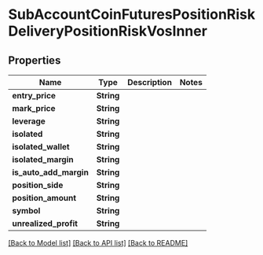 # SubAccountCoinFuturesPositionRiskDeliveryPositionRiskVosInner

## Properties

Name | Type | Description | Notes
------------ | ------------- | ------------- | -------------
**entry_price** | **String** |  | 
**mark_price** | **String** |  | 
**leverage** | **String** |  | 
**isolated** | **String** |  | 
**isolated_wallet** | **String** |  | 
**isolated_margin** | **String** |  | 
**is_auto_add_margin** | **String** |  | 
**position_side** | **String** |  | 
**position_amount** | **String** |  | 
**symbol** | **String** |  | 
**unrealized_profit** | **String** |  | 

[[Back to Model list]](../README.md#documentation-for-models) [[Back to API list]](../README.md#documentation-for-api-endpoints) [[Back to README]](../README.md)


